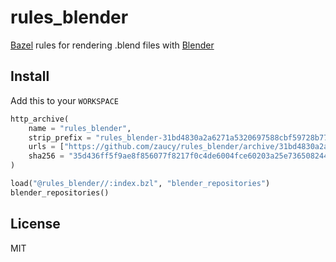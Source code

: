# rules_blender

[Bazel](https://bazel.build) rules for rendering .blend files with [Blender](https://www.blender.org/)

## Install

Add this to your `WORKSPACE`

```python
http_archive(
    name = "rules_blender",
    strip_prefix = "rules_blender-31bd4830a2a6271a5320697588cbf59728b77e54",
    urls = ["https://github.com/zaucy/rules_blender/archive/31bd4830a2a6271a5320697588cbf59728b77e54.zip"],
    sha256 = "35d436ff5f9ae8f856077f8217f0c4de6004fce60203a25e736508244cb47a06",
)

load("@rules_blender//:index.bzl", "blender_repositories")
blender_repositories()
```

## License

MIT
